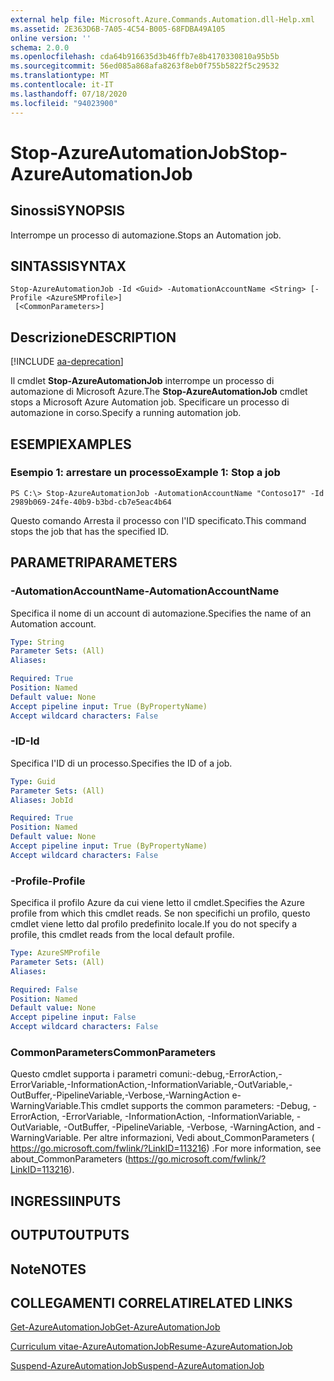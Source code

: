```yaml
---
external help file: Microsoft.Azure.Commands.Automation.dll-Help.xml
ms.assetid: 2E363D6B-7A05-4C54-B005-68FDBA49A105
online version: ''
schema: 2.0.0
ms.openlocfilehash: cda64b916635d3b46ffb7e8b4170330810a95b5b
ms.sourcegitcommit: 56ed085a868afa8263f8eb0f755b5822f5c29532
ms.translationtype: MT
ms.contentlocale: it-IT
ms.lasthandoff: 07/18/2020
ms.locfileid: "94023900"
---
```

# <span data-ttu-id="5c13f-101">Stop-AzureAutomationJob</span><span class="sxs-lookup"><span data-stu-id="5c13f-101">Stop-AzureAutomationJob</span></span>

## <span data-ttu-id="5c13f-102">Sinossi</span><span class="sxs-lookup"><span data-stu-id="5c13f-102">SYNOPSIS</span></span>

<span data-ttu-id="5c13f-103">Interrompe un processo di automazione.</span><span class="sxs-lookup"><span data-stu-id="5c13f-103">Stops an Automation job.</span></span>

## <span data-ttu-id="5c13f-104">SINTASSI</span><span class="sxs-lookup"><span data-stu-id="5c13f-104">SYNTAX</span></span>

```
Stop-AzureAutomationJob -Id <Guid> -AutomationAccountName <String> [-Profile <AzureSMProfile>]
 [<CommonParameters>]
```

## <span data-ttu-id="5c13f-105">Descrizione</span><span class="sxs-lookup"><span data-stu-id="5c13f-105">DESCRIPTION</span></span>

[!INCLUDE [aa-deprecation](../include/aa-deprecation.md)]

<span data-ttu-id="5c13f-106">Il cmdlet **Stop-AzureAutomationJob** interrompe un processo di automazione di Microsoft Azure.</span><span class="sxs-lookup"><span data-stu-id="5c13f-106">The **Stop-AzureAutomationJob** cmdlet stops a Microsoft Azure Automation job.</span></span>
<span data-ttu-id="5c13f-107">Specificare un processo di automazione in corso.</span><span class="sxs-lookup"><span data-stu-id="5c13f-107">Specify a running automation job.</span></span>

## <span data-ttu-id="5c13f-108">ESEMPI</span><span class="sxs-lookup"><span data-stu-id="5c13f-108">EXAMPLES</span></span>

### <span data-ttu-id="5c13f-109">Esempio 1: arrestare un processo</span><span class="sxs-lookup"><span data-stu-id="5c13f-109">Example 1: Stop a job</span></span>
```
PS C:\> Stop-AzureAutomationJob -AutomationAccountName "Contoso17" -Id 2989b069-24fe-40b9-b3bd-cb7e5eac4b64
```

<span data-ttu-id="5c13f-110">Questo comando Arresta il processo con l'ID specificato.</span><span class="sxs-lookup"><span data-stu-id="5c13f-110">This command stops the job that has the specified ID.</span></span>

## <span data-ttu-id="5c13f-111">PARAMETRI</span><span class="sxs-lookup"><span data-stu-id="5c13f-111">PARAMETERS</span></span>

### <span data-ttu-id="5c13f-112">-AutomationAccountName</span><span class="sxs-lookup"><span data-stu-id="5c13f-112">-AutomationAccountName</span></span>
<span data-ttu-id="5c13f-113">Specifica il nome di un account di automazione.</span><span class="sxs-lookup"><span data-stu-id="5c13f-113">Specifies the name of an Automation account.</span></span>

```yaml
Type: String
Parameter Sets: (All)
Aliases: 

Required: True
Position: Named
Default value: None
Accept pipeline input: True (ByPropertyName)
Accept wildcard characters: False
```

### <span data-ttu-id="5c13f-114">-ID</span><span class="sxs-lookup"><span data-stu-id="5c13f-114">-Id</span></span>
<span data-ttu-id="5c13f-115">Specifica l'ID di un processo.</span><span class="sxs-lookup"><span data-stu-id="5c13f-115">Specifies the ID of a job.</span></span>

```yaml
Type: Guid
Parameter Sets: (All)
Aliases: JobId

Required: True
Position: Named
Default value: None
Accept pipeline input: True (ByPropertyName)
Accept wildcard characters: False
```

### <span data-ttu-id="5c13f-116">-Profile</span><span class="sxs-lookup"><span data-stu-id="5c13f-116">-Profile</span></span>
<span data-ttu-id="5c13f-117">Specifica il profilo Azure da cui viene letto il cmdlet.</span><span class="sxs-lookup"><span data-stu-id="5c13f-117">Specifies the Azure profile from which this cmdlet reads.</span></span>
<span data-ttu-id="5c13f-118">Se non specifichi un profilo, questo cmdlet viene letto dal profilo predefinito locale.</span><span class="sxs-lookup"><span data-stu-id="5c13f-118">If you do not specify a profile, this cmdlet reads from the local default profile.</span></span>

```yaml
Type: AzureSMProfile
Parameter Sets: (All)
Aliases: 

Required: False
Position: Named
Default value: None
Accept pipeline input: False
Accept wildcard characters: False
```

### <span data-ttu-id="5c13f-119">CommonParameters</span><span class="sxs-lookup"><span data-stu-id="5c13f-119">CommonParameters</span></span>
<span data-ttu-id="5c13f-120">Questo cmdlet supporta i parametri comuni:-debug,-ErrorAction,-ErrorVariable,-InformationAction,-InformationVariable,-OutVariable,-OutBuffer,-PipelineVariable,-Verbose,-WarningAction e-WarningVariable.</span><span class="sxs-lookup"><span data-stu-id="5c13f-120">This cmdlet supports the common parameters: -Debug, -ErrorAction, -ErrorVariable, -InformationAction, -InformationVariable, -OutVariable, -OutBuffer, -PipelineVariable, -Verbose, -WarningAction, and -WarningVariable.</span></span> <span data-ttu-id="5c13f-121">Per altre informazioni, Vedi about_CommonParameters ( https://go.microsoft.com/fwlink/?LinkID=113216) .</span><span class="sxs-lookup"><span data-stu-id="5c13f-121">For more information, see about_CommonParameters (https://go.microsoft.com/fwlink/?LinkID=113216).</span></span>

## <span data-ttu-id="5c13f-122">INGRESSI</span><span class="sxs-lookup"><span data-stu-id="5c13f-122">INPUTS</span></span>

## <span data-ttu-id="5c13f-123">OUTPUT</span><span class="sxs-lookup"><span data-stu-id="5c13f-123">OUTPUTS</span></span>

## <span data-ttu-id="5c13f-124">Note</span><span class="sxs-lookup"><span data-stu-id="5c13f-124">NOTES</span></span>

## <span data-ttu-id="5c13f-125">COLLEGAMENTI CORRELATI</span><span class="sxs-lookup"><span data-stu-id="5c13f-125">RELATED LINKS</span></span>

[<span data-ttu-id="5c13f-126">Get-AzureAutomationJob</span><span class="sxs-lookup"><span data-stu-id="5c13f-126">Get-AzureAutomationJob</span></span>](./Get-AzureAutomationJob.md)

[<span data-ttu-id="5c13f-127">Curriculum vitae-AzureAutomationJob</span><span class="sxs-lookup"><span data-stu-id="5c13f-127">Resume-AzureAutomationJob</span></span>](./Resume-AzureAutomationJob.md)

[<span data-ttu-id="5c13f-128">Suspend-AzureAutomationJob</span><span class="sxs-lookup"><span data-stu-id="5c13f-128">Suspend-AzureAutomationJob</span></span>](./Suspend-AzureAutomationJob.md)


